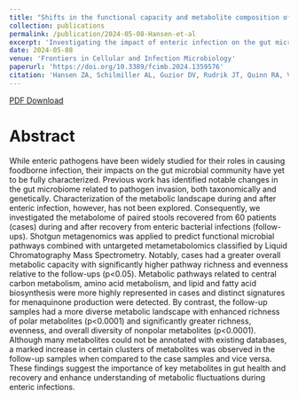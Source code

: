 ```yaml
---
title: "Shifts in the functional capacity and metabolite composition of the gut microbiome during recovery from enteric infection"
collection: publications
permalink: /publication/2024-05-08-Hansen-et-al
excerpt: 'Investigating the impact of enteric infection on the gut microbiome uncovers higher metabolic capacity during infection, yet greater chemical diversity afterwards.'
date: 2024-05-08
venue: 'Frontiers in Cellular and Infection Microbiology'
paperurl: 'https://doi.org/10.3389/fcimb.2024.1359576'
citation: 'Hansen ZA, Schilmiller AL, Guzior DV, Rudrik JT, Quinn RA, Vasco KA and Manning SD. 2024. Shifts in the functional capacity and metabolite composition of the gut microbiome during recovery from enteric infection. .'
---
```

[PDF Download](http://guziordo.github.io/files/Hansen_et_al_2024.pdf)

# Abstract

While enteric pathogens have been widely studied for their roles in causing foodborne infection, their impacts on the gut microbial community have yet to be fully characterized. Previous work has identified notable changes in the gut microbiome related to pathogen invasion, both taxonomically and genetically. Characterization of the metabolic landscape during and after enteric infection, however, has not been explored. Consequently, we investigated the metabolome of paired stools recovered from 60 patients (cases) during and after recovery from enteric bacterial infections (follow-ups). Shotgun metagenomics was applied to predict functional microbial pathways combined with untargeted metametabolomics classified by Liquid Chromatography Mass Spectrometry. Notably, cases had a greater overall metabolic capacity with significantly higher pathway richness and evenness relative to the follow-ups (p<0.05). Metabolic pathways related to central carbon metabolism, amino acid metabolism, and lipid and fatty acid biosynthesis were more highly represented in cases and distinct signatures for menaquinone production were detected. By contrast, the follow-up samples had a more diverse metabolic landscape with enhanced richness of polar metabolites (p<0.0001) and significantly greater richness, evenness, and overall diversity of nonpolar metabolites (p<0.0001). Although many metabolites could not be annotated with existing databases, a marked increase in certain clusters of metabolites was observed in the follow-up samples when compared to the case samples and vice versa. These findings suggest the importance of key metabolites in gut health and recovery and enhance understanding of metabolic fluctuations during enteric infections.